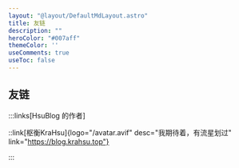 ```yaml
---
layout: "@layout/DefaultMdLayout.astro"
title: 友链
description: ""
heroColor: "#007aff"
themeColor: ''
useComments: true
useToc: false
---
```


## 友链
:::links[HsuBlog 的作者]

::link[枢衡KraHsu]{logo="/avatar.avif" desc="我期待着，有流星划过" link="https://blog.krahsu.top"}

:::